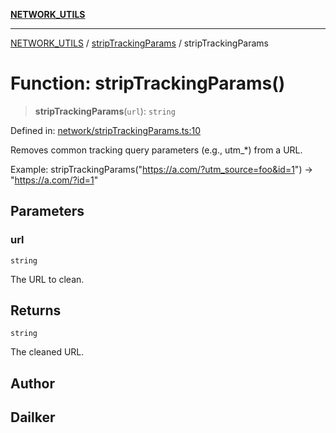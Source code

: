 [**NETWORK_UTILS**](../../README.md)

***

[NETWORK_UTILS](../../README.md) / [stripTrackingParams](../README.md) / stripTrackingParams

# Function: stripTrackingParams()

> **stripTrackingParams**(`url`): `string`

Defined in: [network/stripTrackingParams.ts:10](https://github.com/dailker/everyutil-js/blob/b3e269da55b7d96c15eb37e98c5c4f6b94f05f6f/src/network/stripTrackingParams.ts#L10)

Removes common tracking query parameters (e.g., utm_*) from a URL.

Example: stripTrackingParams("https://a.com/?utm_source=foo&id=1") → "https://a.com/?id=1"

## Parameters

### url

`string`

The URL to clean.

## Returns

`string`

The cleaned URL.

## Author

## Dailker
